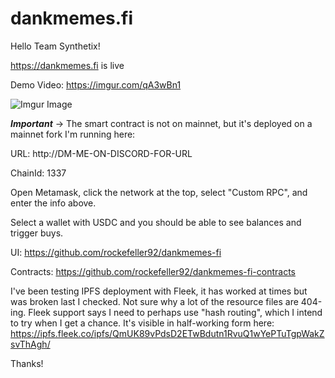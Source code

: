 # dankmemes.fi

Hello Team Synthetix!

https://dankmemes.fi is live

Demo Video: https://imgur.com/qA3wBn1

![Imgur Image](https://i.imgur.com/pEAmNvQ.jpg)

***Important*** -> The smart contract is not on mainnet, but it's deployed on a mainnet fork I'm running here:

URL: http://DM-ME-ON-DISCORD-FOR-URL

ChainId: 1337

Open Metamask, click the network at the top, select "Custom RPC", and enter the info above.

Select a wallet with USDC and you should be able to see balances and trigger buys.

UI: https://github.com/rockefeller92/dankmemes-fi

Contracts: https://github.com/rockefeller92/dankmemes-fi-contracts

I've been testing IPFS deployment with Fleek, it has worked at times but was
broken last I checked. Not sure why a lot of the resource files are 404-ing.
Fleek support says I need to perhaps use "hash routing", which I intend to try
when I get a chance. It's visible in half-working form here:
    https://ipfs.fleek.co/ipfs/QmUK89vPdsD2ETwBdutn1RvuQ1wYePTuTgpWakZsvThAgh/

Thanks!
